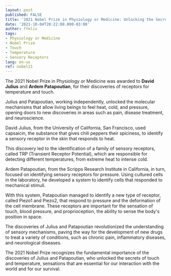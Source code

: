 ```yaml
---
layout: post
published: FALSE
title: '2021 Nobel Prize in Physiology or Medicine: Unlocking the Secrets of Touch and Temperature'
date: '2021-10-04T20:22:00.000-03:00'
author: ffelix
tags:
- Physiology or Medicine
- Nobel Prize
- Touch
- Temperature
- Sensory Receptors
lang: en-us
ref: nobel21
---
```


The 2021 Nobel Prize in Physiology or Medicine was awarded to **David Julius** and **Ardem Patapoutian**, for their discoveries of receptors for temperature and touch. 
  <!--more-->

Julius and Patapoutian, working independently, unlocked the molecular mechanisms that allow living beings to feel heat, cold, and pressure, opening doors to new discoveries in areas such as pain, disease treatment, and neuroscience.

David Julius, from the University of California, San Francisco, used capsaicin, the substance that gives chili peppers their spiciness, to identify a sensory receptor in the skin that responds to heat. 

This discovery led to the identification of a family of sensory receptors, called TRP (Transient Receptor Potential), which are responsible for detecting different temperatures, from extreme heat to intense cold.

Ardem Patapoutian, from the Scripps Research Institute in California, in turn, focused on identifying sensory receptors for pressure. Using cultured cells in the laboratory, he developed a system to identify cells that responded to mechanical stimuli.

With this system, Patapoutian managed to identify a new type of receptor, called Piezo1 and Piezo2, that respond to pressure and the deformation of the cell membrane. These receptors are important for the sensation of touch, blood pressure, and proprioception, the ability to sense the body's position in space.

The discoveries of Julius and Patapoutian revolutionized the understanding of sensory mechanisms, paving the way for the development of new drugs to treat a variety of conditions, such as chronic pain, inflammatory diseases, and neurological diseases.

The 2021 Nobel Prize recognizes the fundamental importance of the discoveries of Julius and Patapoutian, who unlocked the secrets of touch and temperature, sensations that are essential for our interaction with the world and for our survival. 
